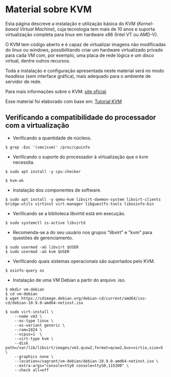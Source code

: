 # Material sobre KVM

Esta página descreve a instalação e utilização básica do KVM (*Kernel-based Virtual Machine*), cuja tecnologia tem mais de 10 anos e suporta virtualização completa para linux em hardware x86 (Intel VT ou AMD-V).  

O KVM tem código aberto e é capaz de virtualizar imagens não modificadas do linux ou windows, possibilitando criar um hardware virtualizado privado para cada VM com, por exemplo, uma placa de rede lógica e um disco virtual, dentre outros recursos. 

Toda a instalação e configuração apresentada neste material será no modo *headless* (sem interface gráfica), mais adequado para o ambiente de servidor de rede.

Para mais informações sobre o KVM: [site oficial](https://www.linux-kvm.org/page/Main_Page).

Esse material foi elaborado com base em: [Tutorial KVM](https://github.com/ismaelviih/github/blob/master/Tutorial.md)

## Verificando a compatibilidade do processador com a virtualização

- Verificando a quantidade de núcleos.

```
$ grep -Eoc '(vmx|svm)' /proc/cpuinfo
```

- Verificando o suporte do processador à virtualização que o kvm necessita.

```
$ sudo apt install -y cpu-checker
```

```
$ kvm-ok
```

- Instalação dos componentes de software.

```
$ sudo apt install -y qemu-kvm libvirt-daemon-system libvirt-clients bridge-utils virtinst virt-manager libguestfs-tools libosinfo-bin
```

- Verificando se a biblioteca libvirtd está em execução.

```
$ sudo systemctl is-active libvirtd
```

-  Recomenda-se a do seu usuário nos grupos "libvirt" e "kvm" para questões de gerenciamento.

```
$ sudo usermod -aG libvirt $USER
$ sudo usermod -aG kvm $USER
```

- Verificando quais sistemas operacionais são suportados pelo KVM.

```
$ osinfo-query os
```

- Instalação de uma VM Debian a partir do arquivo .iso.

```
$ mkdir vm-debian
$ cd vm-debian
$ wget https://cdimage.debian.org/debian-cd/current/amd64/iso-cd/debian-10.9.0-amd64-netinst.iso
```

```
$ sudo virt-install \
	--name vm3 \
	--os-type linux \
	--os-variant generic \
	--ram=1024 \
	--vcpus=1  \
	--virt-type kvm \
	--disk path=/var/lib/libvirt/images/vm3.qcow2,format=qcow2,bus=virtio,size=5 \
	--graphics none \
	--location=/vagrant/vm-debian/debian-10.9.0-amd64-netinst.iso \
	--extra-args="console=tty0 console=ttyS0,115200" \
	--check all=off
```
